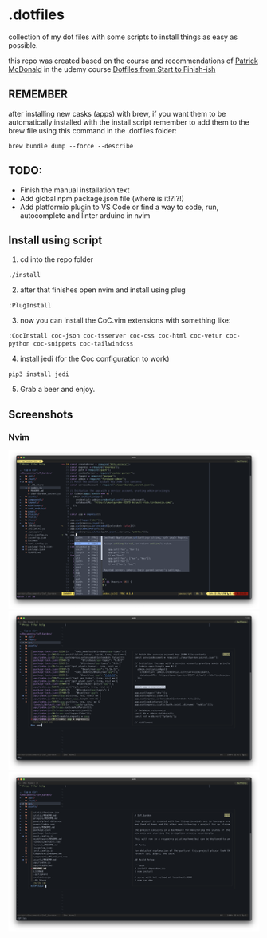 # .dotfiles
collection of my dot files with some scripts to install things as easy as possible.

this repo was created based on the course and recommendations of [Patrick McDonald](https://twitter.com/EIEIOxyz) in the udemy course [Dotfiles from Start to Finish-ish](https://www.udemy.com/course/dotfiles-from-start-to-finish-ish/?referralCode=445BE0B541C48FE85276)

## REMEMBER
after installing new casks (apps) with brew, if you want them to be automatically installed with the
install script remember to add them to the brew file using this command in the .dotfiles folder:
```
brew bundle dump --force --describe
```

## TODO:
- Finish the manual installation text
- Add global npm package.json file (where is it!?!?!)
- Add platformio plugin to VS Code or find a way to code, run, autocomplete and linter arduino in nvim

## Install using script
1. cd into the repo folder
```
./install
```
2. after that finishes open nvim and install using plug
```
:PlugInstall
```
3. now you can install the CoC.vim extensions with something like:
```
:CocInstall coc-json coc-tsserver coc-css coc-html coc-vetur coc-python coc-snippets coc-tailwindcss
```

4. install jedi (for the Coc configuration to work)
```
pip3 install jedi
```

5. Grab a beer and enjoy.


## Screenshots
### Nvim
![Regular js](./assets/Screenshot1.png "Regular Js")
![Fuzy finder](./assets/Screenshot2.png "Fuzy Finder")
![Projetc wide word search](./assets/Screenshot3.png "Project wide word search")
